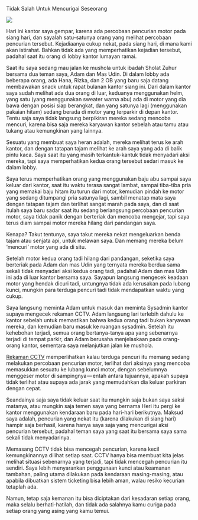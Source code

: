 Tidak Salah Untuk Mencurigai Seseorang

![](https://dl.dropboxusercontent.com/u/81062211/Project/IMG_2493.jpg)

Hari ini kantor saya gempar, karena ada percobaan pencurian motor pada siang hari, dan sayalah satu-satunya orang yang melihat percobaan pencurian tersebut. Kejadiaanya cukup nekat, pada siang hari, di mana kami akan istirahat. Bahkan tidak ada yang memperhatikan kejadian tersebut, padahal saat itu orang di lobby kantor lumayan ramai.

Saat itu saya sedang mau jalan ke mushola untuk ibadah Sholat Zuhur bersama dua teman saya, Adam dan Mas Udin. Di dalam lobby ada beberapa orang, ada Hana, Rizka, dan 2 OB yang baru saja datang membawakan snack untuk rapat bulanan kantor siang ini. Dari dalam kantor saya sudah melihat ada dua orang di luar, keduanya menggunakan helm, yang satu (yang menggunakan sweater warna abu) ada di motor yang dia bawa dengan posisi siap berangkat, dan yang satunya lagi (menggunakan pakaian hitam) sedang berada di motor yang terparkir di depan kantor. Tentu saja saya tidak langsung berpikiran mereka sedang mencoba mencuri, karena bisa saja mereka karyawan kantor sebelah atau tamu atau tukang atau kemungkinan yang lainnya.

Sesuatu yang membuat saya heran adalah, mereka melihat terus ke arah kantor, dan dengan tatapan tajam melihat ke arah saya yang ada di balik pintu kaca. Saya saat itu yang masih terkantuk-kantuk tidak menyadari aksi mereka, tapi saya memperhatikan kedua orang tersebut sedari masuk ke dalam lobby.

Saya terus memperhatikan orang yang menggunakan baju abu sampai saya keluar dari kantor, saat itu waktu terasa sangat lambat, sampai tiba-tiba pria yang memakai baju hitam itu turun dari motor, kemudian pindah ke motor yang sedang ditumpangi pria satunya lagi, sambil menatap mata saya dengan tatapan tajam dan terlihat sangat marah pada saya, dan di saat itulah saya baru sadar saat itu sedang berlangsung percobaan pencurian motor, saya tidak panik dengan berteriak dan mencoba mengejar, tapi saya terus diam sampai motor mereka hilang dari pandangan saya.

Kenapa? Takut tentunya, saya takut mereka nekat mengeluarkan benda tajam atau senjata api, untuk melawan saya. Dan memang mereka belum ‘mencuri’ motor yang ada di situ.

Setelah motor kedua orang tadi hilang dari pandangan, seketika saya berteriak pada Adam dan mas Udin yang ternyata mereka berdua sama sekali tidak menyadari aksi kedua orang tadi, padahal Adam dan mas Udin ini ada di luar kantor bersama saya. Sayapun langsung mengecek keadaan motor yang hendak dicuri tadi, untungnya tidak ada kerusakan pada lubang kunci, mungkin para terduga pencuri tadi tidak mendapatkan waktu yang cukup.

Saya langsung meminta Adam untuk masuk dan meminta Sysadmin kantor supaya mengecek rekaman CCTV. Adam langsung lari terlebih dahulu ke kantor sebelah untuk memastikan bahwa kedua orang tadi bukan karyawan mereka, dan kemudian baru masuk ke ruangan sysadmin. Setelah itu kehebohan terjadi, semua orang bertanya-tanya apa yang sebenarnya terjadi di tempat parkir, dan Adam berusaha menjelaskaan pada orang-orang kantor, sementara saya melanjutkan jalan ke mushola.

[Rekaman CCTV](https://vine.co/v/5KFMjHAmhn3) memperlihatkan kalau terduga pencuri itu memang sedang melakukan percobaan pencurian motor, terlihat dari aksinya yang mencoba memasukkan sesuatu ke lubang kunci motor, dengan sebelumnya menggeser motor di sampingnya — entah antara tujuannya, apakah supaya tidak terlihat atau supaya ada jarak yang memudahkan dia keluar parkiran dengan cepat.

Seandainya saja saya tidak keluar saat itu mungkin saja bukan saya saksi matanya, atau mungkin saja temen saya yang bernama Heri itu pergi ke kantor menggunakan kendaraan baru pada hari-hari berikutnya. Maksud saya adalah, pencurian yang nekat itu (karena dilakukan di siang hari) hampir saja berhasil, karena hanya saya saja yang mencurigai aksi pencurian tersebut, padahal teman saya yang saat itu bersama saya sama sekali tidak menyadarinya.

Memasang CCTV tidak bisa mencegah pencurian, karena kecil kemungkinannya dilihat setiap saat. CCTV hanya bisa membuat kita jelas melihat situasi sebenarnya yang terjadi, tapi tidak mencegah pencurian itu sendiri. Saya lebih menyarankan penggunaan kunci atau keamanan tambahan, paling utama dilakukan pada kendaraan masing-masing, atau apabila dibuatkan sistem ticketing bisa lebih aman, walau resiko kecurian tetaplah ada.

Namun, tetap saja kemanan itu bisa diciptakan dari kesadaran setiap orang, maka selalu berhati-hatilah, dan tidak ada salahnya kamu curiga pada setiap orang yang asing yang kamu temui.
